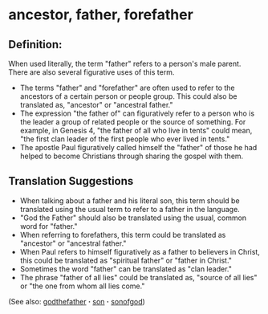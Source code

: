# ancestor, father, forefather #

## Definition: ##

When used literally, the term "father" refers to a person's male parent. There are also several figurative uses of this term.

* The terms "father" and "forefather" are often used to refer to the ancestors of a certain person or people group. This could also be translated as, "ancestor" or "ancestral father."
* The expression "the father of" can figuratively refer to a person who is the leader a group of related people or the source of something. For example, in Genesis 4, "the father of all who live in tents" could mean, "the first clan leader of the first people who ever lived in tents."
* The apostle Paul figuratively called himself the "father" of those he had helped to become Christians through sharing the gospel with them. 

## Translation Suggestions ##

* When talking about a father and his literal son, this term should be translated using the usual term to refer to a father in the language.
* "God the Father" should also be translated using the usual, common word for "father."
* When referring to forefathers, this term could be translated as "ancestor" or "ancestral father."
* When Paul refers to himself figuratively as a father to believers in Christ, this could be translated as "spiritual father" or "father in Christ."
* Sometimes the word "father" can be translated as "clan leader."
* The phrase "father of all lies" could be translated as, "source of all lies" or "the one from whom all lies come."

(See also: [godthefather](../kt/godthefather.md) **·** [son](../kt/son.md) **·** [sonofgod](../kt/sonofgod.md))

